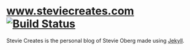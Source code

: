 # www.steviecreates.com [![Build Status](https://travis-ci.org/stevieoberg/stevieoberg.github.io.svg?branch=source)](https://travis-ci.org/stevieoberg/stevieoberg.github.io)

Stevie Creates is the personal blog of Stevie Oberg made using [Jekyll](http://jekyllrb.com/).
